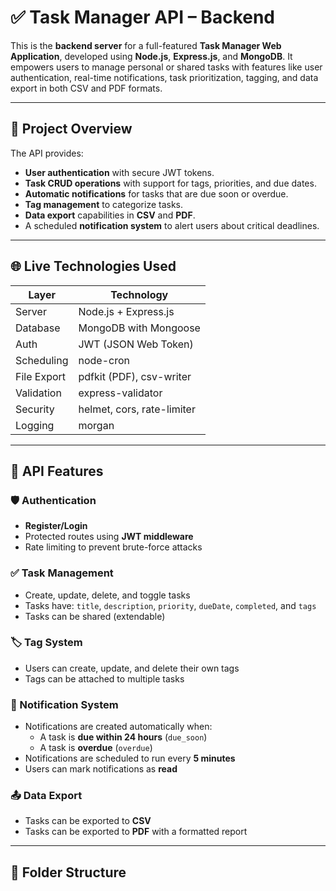 # ✅ Task Manager API – Backend

This is the **backend server** for a full-featured **Task Manager Web Application**, developed using **Node.js**, **Express.js**, and **MongoDB**. It empowers users to manage personal or shared tasks with features like user authentication, real-time notifications, task prioritization, tagging, and data export in both CSV and PDF formats.

---

## 📌 Project Overview

The API provides:

- **User authentication** with secure JWT tokens.
- **Task CRUD operations** with support for tags, priorities, and due dates.
- **Automatic notifications** for tasks that are due soon or overdue.
- **Tag management** to categorize tasks.
- **Data export** capabilities in **CSV** and **PDF**.
- A scheduled **notification system** to alert users about critical deadlines.

---

## 🌐 Live Technologies Used

| Layer       | Technology                 |
| ----------- | -------------------------- |
| Server      | Node.js + Express.js       |
| Database    | MongoDB with Mongoose      |
| Auth        | JWT (JSON Web Token)       |
| Scheduling  | node-cron                  |
| File Export | pdfkit (PDF), csv-writer   |
| Validation  | express-validator          |
| Security    | helmet, cors, rate-limiter |
| Logging     | morgan                     |

---

## 🧾 API Features

### 🛡️ Authentication

- **Register/Login**
- Protected routes using **JWT middleware**
- Rate limiting to prevent brute-force attacks

### ✅ Task Management

- Create, update, delete, and toggle tasks
- Tasks have: `title`, `description`, `priority`, `dueDate`, `completed`, and `tags`
- Tasks can be shared (extendable)

### 🏷️ Tag System

- Users can create, update, and delete their own tags
- Tags can be attached to multiple tasks

### 📢 Notification System

- Notifications are created automatically when:
  - A task is **due within 24 hours** (`due_soon`)
  - A task is **overdue** (`overdue`)
- Notifications are scheduled to run every **5 minutes**
- Users can mark notifications as **read**

### 📤 Data Export

- Tasks can be exported to **CSV**
- Tasks can be exported to **PDF** with a formatted report

---

## 📂 Folder Structure
